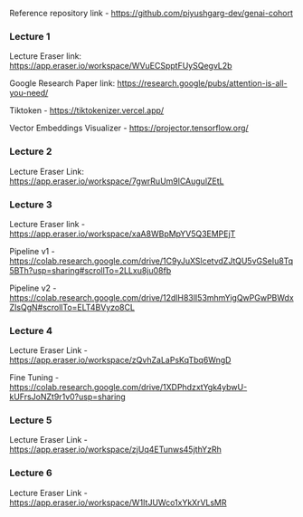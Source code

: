 Reference repository link - https://github.com/piyushgarg-dev/genai-cohort

### Lecture 1

Lecture Eraser link: https://app.eraser.io/workspace/WVuECSpptFUySQegvL2b

Google Research Paper link: https://research.google/pubs/attention-is-all-you-need/

Tiktoken - https://tiktokenizer.vercel.app/

Vector Embeddings Visualizer - https://projector.tensorflow.org/

### Lecture 2

Lecture Eraser Link: https://app.eraser.io/workspace/7gwrRuUm9lCAugulZEtL

### Lecture 3

Lecture Eraser link - https://app.eraser.io/workspace/xaA8WBpMpYV5Q3EMPEjT

Pipeline v1 - https://colab.research.google.com/drive/1C9yJuXSlcetvdZJtQU5vGSeIu8Tq5BTh?usp=sharing#scrollTo=2LLxu8ju08fb

Pipeline v2 - https://colab.research.google.com/drive/12dlH83lI53mhmYigQwPGwPBWdxZIsQgN#scrollTo=ELT4BVyzo8CL

### Lecture 4

Lecture Eraser Link - https://app.eraser.io/workspace/zQvhZaLaPsKqTbq6WngD

Fine Tuning - https://colab.research.google.com/drive/1XDPhdzxtYgk4ybwU-kUFrsJoNZt9r1v0?usp=sharing

### Lecture 5

Lecture Eraser Link - https://app.eraser.io/workspace/zjUq4ETunws45jthYzRh

### Lecture 6

Lecture Eraser Link - https://app.eraser.io/workspace/W1ItJUWco1xYkXrVLsMR
